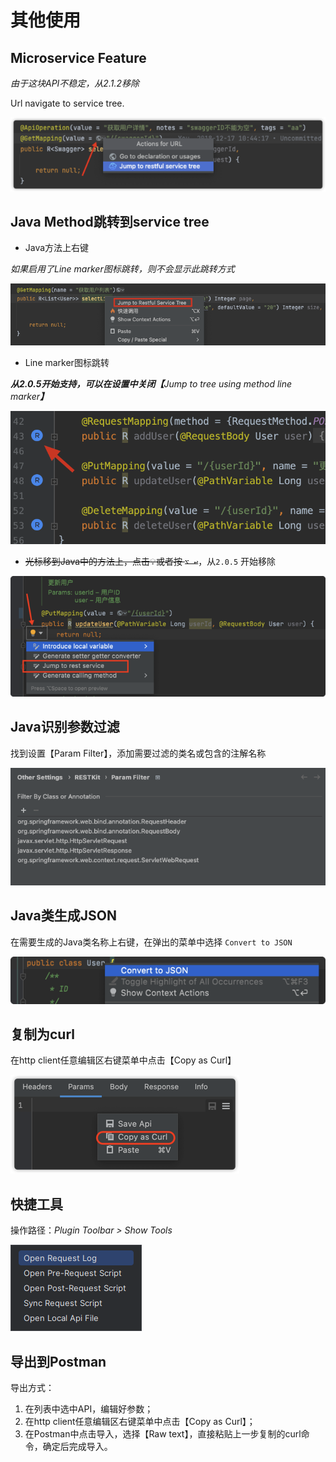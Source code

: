 # 其他使用

## Microservice Feature
_由于这块API不稳定，从2.1.2移除_

Url navigate to service tree.

![](images/222970215245467.png)

## Java Method跳转到service tree

- Java方法上右键

_如果启用了Line marker图标跳转，则不会显示此跳转方式_

![](images/320890215238037.png)

- Line marker图标跳转

**_从2.0.5开始支持，可以在设置中关闭【_**_Jump to tree using method line marker_**_】_**

![](images/444740215258579.png)

- ~~光标移到Java中的方法上，点击💡或者按 `⌥ ↩`~~，从`2.0.5` 开始移除

![](images/116880515237194.png)

## Java识别参数过滤
找到设置【Param Filter】，添加需要过滤的类名或包含的注解名称

![](images/426160515255873.png)

## Java类生成JSON
在需要生成的Java类名称上右键，在弹出的菜单中选择 `Convert to JSON`

![](images/74080615257970.png)

## 复制为curl
在http client任意编辑区右键菜单中点击【Copy as Curl】

![](images/306630615262988.png)

## 快捷工具
操作路径：*Plugin Toolbar > Show Tools*

![](images/155670715263083.png)

## 导出到Postman
导出方式：
1. 在列表中选中API，编辑好参数；
2. 在http client任意编辑区右键菜单中点击【Copy as Curl】；
3. 在Postman中点击导入，选择【Raw text】，直接粘贴上一步复制的curl命令，确定后完成导入。